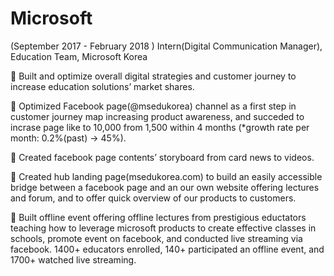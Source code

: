 # Microsoft
(September 2017 - February 2018 ) Intern(Digital Communication Manager), Education Team, Microsoft Korea

	Built and optimize overall digital strategies and customer journey to increase education solutions’ market shares. 

	Optimized Facebook page(@msedukorea) channel as a first step in customer journey map increasing product awareness, and succeded to incrase page like to 10,000 from 1,500 within 4 months (*growth rate per month: 0.2%(past) -> 45%). 

	Created facebook page contents’ storyboard from card news to videos.

	Created hub landing page(msedukorea.com) to build an easily accessible bridge between a facebook page and an our own website offering lectures and forum, and to offer quick overview of our products to customers.

	Built offline event offering offline lectures from prestigious eductators teaching how to leverage microsoft products to create effective classes in schools, promote event on facebook, and conducted live streaming via facebook. 1400+ educators enrolled, 140+ participated an offline event, and 1700+ watched live streaming.
